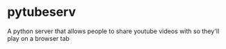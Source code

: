 # pytubeserv
A python server that allows people to share youtube videos with so they'll play on a browser tab
